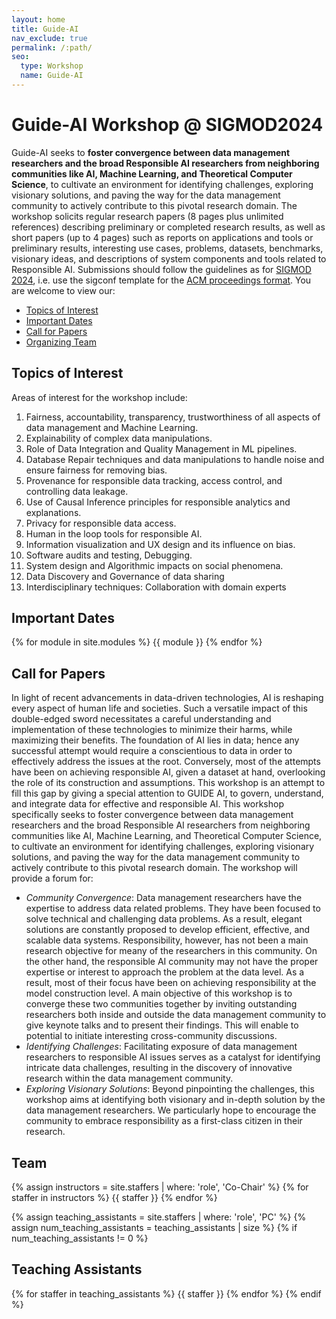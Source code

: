 ```yaml
---
layout: home
title: Guide-AI
nav_exclude: true
permalink: /:path/
seo:
  type: Workshop
  name: Guide-AI
---
```


# Guide-AI Workshop @ SIGMOD2024

Guide-AI seeks to **foster convergence between data management researchers and the broad Responsible AI researchers from neighboring communities like AI, Machine Learning, and Theoretical Computer Science**, to cultivate an environment for identifying challenges, exploring visionary solutions, and paving the way for the data management community to actively contribute to this pivotal research domain. 
The workshop solicits regular research papers (8 pages plus unlimited references) describing preliminary or completed research results, as well as short papers (up to 4 pages) such as reports on applications and tools or preliminary results, interesting use cases, problems, datasets, benchmarks, visionary ideas, and descriptions of system components and tools related to Responsible AI. Submissions should follow the guidelines as for [SIGMOD 2024](https://2024.sigmod.org/), i.e. use the sigconf template for the [ACM proceedings format](https://www.acm.org/publications/proceedings-template). 
You are welcome to view our:

- [Topics of Interest](#topics-of-interest)
- [Important Dates](#important-dates)
- [Call for Papers](#call-for-papers)
- [Organizing Team](#team)

## Topics of Interest

Areas of interest for the workshop include:

1. Fairness, accountability, transparency, trustworthiness of all aspects of data management and Machine Learning.
2. Explainability of complex data manipulations.
3. Role of Data Integration and Quality Management in ML pipelines.
4. Database Repair techniques and data manipulations to handle noise and ensure fairness for removing bias.
5. Provenance for responsible data tracking, access control, and controlling data leakage.
6. Use of Causal Inference principles for responsible analytics and explanations.
7. Privacy for responsible data access.
8. Human in the loop tools for responsible AI.
9. Information visualization and UX design and its influence on bias.
10. Software audits and testing, Debugging.
11. System design and Algorithmic impacts on social phenomena.
12. Data Discovery and Governance of data sharing
13. Interdisciplinary techniques: Collaboration with domain experts

## Important Dates

{% for module in site.modules %}
{{ module }}
{% endfor %}


## Call for Papers

In light of recent advancements in data-driven technologies, AI is reshaping every aspect of human life and societies.
Such a versatile impact of this double-edged sword necessitates a careful understanding and implementation of these technologies to minimize their harms, while maximizing their benefits.
The foundation of AI lies in data; hence any successful attempt would require a conscientious to data in order to effectively address the issues at the root.
Conversely, most of the attempts have been on achieving responsible AI, given a dataset at hand, overlooking the role of its construction and assumptions.
This workshop is an attempt to fill this gap by giving a special attention to GUIDE AI, to govern, understand, and integrate data for effective and responsible AI.
This workshop specifically seeks to foster convergence between data management researchers and the broad Responsible AI researchers from neighboring communities like AI, Machine Learning, and Theoretical Computer Science, to cultivate an environment for identifying challenges, exploring visionary solutions, and paving the way for the data management community to actively contribute to this pivotal research domain. The workshop will provide a forum for:

- *Community Convergence*: Data management researchers have the expertise to address data related problems. They have been focused to solve technical and challenging data problems. As a result, elegant solutions are constantly proposed to develop efficient, effective, and scalable data systems. Responsibility, however, has not been a main research objective for meany of the researchers in this community. On the other hand, the responsible AI community may not have the proper expertise or interest to approach the problem at the data level. As a result, most of their focus have been on achieving responsibility at the model construction level. A main objective of this workshop is to converge these two communities together by inviting outstanding researchers both inside and outside the data management community to give keynote talks and to present their findings. This will enable to potential to initiate interesting cross-community discussions.
- *Identifying Challenges*: Facilitating exposure of data management researchers to responsible AI issues serves as a catalyst for identifying intricate data challenges, resulting in the discovery of innovative research within the data management community.
- *Exploring Visionary Solutions*: Beyond pinpointing the challenges, this workshop aims at identifying both visionary and in-depth solution by the data management researchers. We particularly hope to encourage the community to embrace responsibility as a first-class citizen in their research.

## Team

{% assign instructors = site.staffers | where: 'role', 'Co-Chair' %}
{% for staffer in instructors %}
{{ staffer }}
{% endfor %}

{% assign teaching_assistants = site.staffers | where: 'role', 'PC' %}
{% assign num_teaching_assistants = teaching_assistants | size %}
{% if num_teaching_assistants != 0 %}
## Teaching Assistants

{% for staffer in teaching_assistants %}
{{ staffer }}
{% endfor %}
{% endif %}
